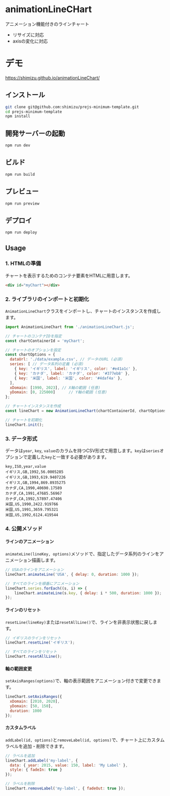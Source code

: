 # animationLineCHart

アニメーション機能付きのラインチャート

+ リサイズに対応
+ axisの変化に対応

# デモ
https://shimizu.github.io/animationLineChart/


## インストール

```bash
git clone git@github.com:shimizu/prejs-minimum-template.git
cd prejs-minimum-template
npm install
```

## 開発サーバーの起動

```bash
npm run dev
```

## ビルド

```bash
npm run build
```

## プレビュー

```bash
npm run preview
```

## デプロイ

```bash
npm run deploy
```

## Usage

### 1. HTMLの準備

チャートを表示するためのコンテナ要素をHTMLに用意します。

```html
<div id="myChart"></div>
```

### 2. ライブラリのインポートと初期化

`AnimationLineChart`クラスをインポートし、チャートのインスタンスを作成します。

```javascript
import AnimationLineChart from './animationLineChart.js';

// チャートのコンテナIDを指定
const chartContainerId = 'myChart';

// チャートのオプションを設定
const chartOptions = {
  dataUrl: './data/example.csv', // データのURL (必須)
  series: [ // データ系列の定義 (必須)
    { key: 'イギリス', label: 'イギリス', color: '#e41a1c' },
    { key: 'カナダ', label: 'カナダ', color: '#377eb8' },
    { key: '米国', label: '米国', color: '#4daf4a' },
  ],
  xDomain: [1990, 2023], // X軸の範囲 (任意)
  yDomain: [0, 225000]      // Y軸の範囲 (任意)
};

// チャートインスタンスを作成
const lineChart = new AnimationLineChart(chartContainerId, chartOptions);

// チャートを初期化
lineChart.init();
```

### 3. データ形式

データは`year`, `key`, `value`のカラムを持つCSV形式で用意します。`key`は`series`オプションで定義した`key`と一致する必要があります。

```csv
key,ISO,year,value
イギリス,GB,1992,56.0005285
イギリス,GB,1993,619.9407226
イギリス,GB,1994,869.8935275
カナダ,CA,1990,40690.17589
カナダ,CA,1991,47685.56967
カナダ,CA,1992,57897.47406
米国,US,1990,2422.919766
米国,US,1991,3659.795321
米国,US,1992,6124.419544
```

### 4. 公開メソッド

#### ラインのアニメーション

`animateLine(lineKey, options)`メソッドで、指定したデータ系列のラインをアニメーション描画します。

```javascript
// USAのラインをアニメーション
lineChart.animateLine('USA', { delay: 0, duration: 1000 });

// すべてのラインを順番にアニメーション
lineChart.series.forEach((s, i) => {
    lineChart.animateLine(s.key, { delay: i * 500, duration: 1000 });
});
```

#### ラインのリセット

`resetLine(lineKey)`または`resetAllLine()`で、ラインを非表示状態に戻します。

```javascript
// イギリスのラインをリセット
lineChart.resetLine('イギリス');

// すべてのラインをリセット
lineChart.resetAllLine();
```

#### 軸の範囲変更

`setAxisRanges(options)`で、軸の表示範囲をアニメーション付きで変更できます。

```javascript
lineChart.setAxisRanges({
  xDomain: [2010, 2020],
  yDomain: [50, 150],
  duration: 1000
});
```

#### カスタムラベル

`addLabel(id, options)`と`removeLabel(id, options)`で、チャート上にカスタムラベルを追加・削除できます。

```javascript
// ラベルを追加
lineChart.addLabel('my-label', {
  data: { year: 2015, value: 150, label: 'My Label' },
  style: { fadeIn: true }
});

// ラベルを削除
lineChart.removeLabel('my-label', { fadeOut: true });
```